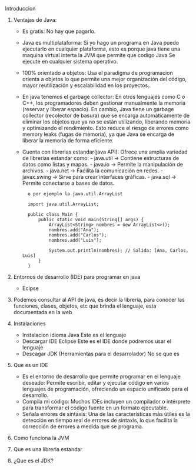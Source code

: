 Introduccion 


1. Ventajas de Java:
    - Es gratis:
    No hay que pagarlo.

    - Java es multiplataforma:
    Si yo hago un programa en Java puedo ejecutarlo en cualquier plataforma, esto es
    porque java tiene una maquina virtual interta la JVM que permite que codigo Java
    Se ejecute en cualquier sistema operativo.

    - 100% orientado a objetos:
    Usa el paradigma de programacion orienta a objetos lo que permite una mejor organización del código, 
    mayor reutilización y escalabilidad en los proyectos..

    - En java tenemos el garbage collector:
        En otros lenguajes como C o C++, los programadores deben gestionar manualmente la memoria (reservar y liberar espacio). En cambio, Java tiene un garbage collector (recolector de basura) que se encarga  automáticamente de eliminar los objetos que ya no se están utilizando, liberando memoria y optimizando el rendimiento.
        Esto reduce el riesgo de errores como memory leaks (fugas de memoria), ya que Java se encarga de liberar la memoria de forma eficiente.

    - Cuenta con librerias estandar(java API):
         Ofrece una amplia variedad de librerias estandar como:
            - java.util -> Contiene estructuras de datos como listas y mapas.
            - java.io -> Permite la manipulación de archivos.
            - java.net -> Facilita la comunicación en redes.
            - javax.swing -> Sirve para crear interfaces gráficas.
            - java.sql ->  Permite conectarse a bases de datos.

            o por ejemplo la java.util.ArrayList

            import java.util.ArrayList;

            public class Main {
                public static void main(String[] args) {
                    ArrayList<String> nombres = new ArrayList<>();
                    nombres.add("Ana");
                    nombres.add("Carlos");
                    nombres.add("Luis");

                    System.out.println(nombres); // Salida: [Ana, Carlos, Luis]
                }
            }



2. Entornos de desarrollo (IDE) para programar en java
    - Ecipse 


3. Podemos consultar al API de java, es decir la libreria, 
para conocer las funciones, clases, objetos, etc que 
brinda el lenguaje, esta documentada en la web 


4. Instalaciones
    - Instalacion idioma Java
    Este es el lenguaje
    - Descargar IDE Eclipse 
    Este es el IDE donde podremos usar el lenguaje
    - Descagar JDK (Herramientas para el desarrolador)
    No se que es 


5. Que es un IDE 
    - Es el entorno de desarrollo que permite programar en el 
    lenguaje deseado: Permite escribir, editar y ejecutar código
    en varios lenguajes de programación, ofreciendo un espacio
    unificado para el desarrollo.
    - Compila mi código: Muchos IDEs incluyen un compilador o 
    intérprete para transformar el código fuente en un formato ejecutable.
    - Señala errores de sintaxis: Una de las características más útiles es
    la detección en tiempo real de errores de sintaxis, lo que facilita la 
    corrección de errores a medida que se programa.
    

6. Como funciona la JVM


7. Que es una libreria estandar


8. ¿Que es el JDK?